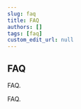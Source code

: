 ```yaml
---
slug: faq
title: FAQ
authors: []
tags: [faq]
custom_edit_url: null
---
```


## FAQ

FAQ.

<!--truncate-->

FAQ.
